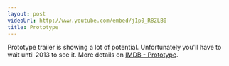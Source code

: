 ```yaml
---
layout: post
videoUrl: http://www.youtube.com/embed/j1p0_R8ZLB0
title: Prototype
---
```



Prototype trailer is showing a lot of potential. Unfortunately you'll have to wait until 2013 to see it. More details on [IMDB - Prototype](http://www.imdb.com/title/tt2223842).



